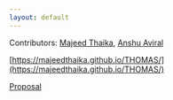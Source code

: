 ```yaml
---
layout: default
---
```


Contributors: [Majeed Thaika](https://github.com/majeedthaika), [Anshu Aviral](https://github.com/cyclotronian)

[https://majeedthaika.github.io/THOMAS/](https://majeedthaika.github.io/THOMAS/) 

[Proposal](https://majeedthaika.github.io/THOMAS/proposal)
